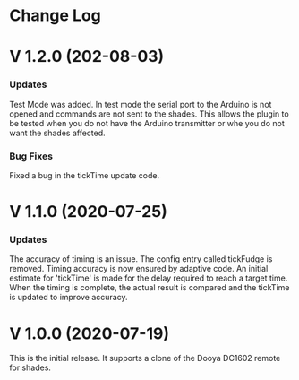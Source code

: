 # Change Log

# V 1.2.0 (202-08-03)

### Updates
Test Mode was added. In test mode the serial port to the Arduino is not opened and commands are not sent to the shades. This allows the plugin to be tested when you do not have the Arduino transmitter or whe you do not want the shades affected.

### Bug Fixes
Fixed a bug in the tickTime update code.

# V 1.1.0 (2020-07-25)

### Updates
The accuracy of timing is an issue. The config entry called tickFudge is removed. Timing accuracy is now ensured by adaptive code. An initial estimate for 'tickTime' is made for the delay required to reach a target time. When the timing is complete, the actual result is compared and the tickTime is updated to improve accuracy.

# V 1.0.0 (2020-07-19)

This is the initial release. It supports a clone of the Dooya DC1602 remote for shades.